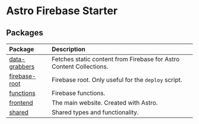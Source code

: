 # Astro Firebase Starter

## Packages

| Package                                     | Description                                                         |
| :------------------------------------------ | :------------------------------------------------------------------ |
| [data-grabbers](./data-grabbers/README.md)  | Fetches static content from Firebase for Astro Content Collections. |
| [firebase-root](./firebase/README.md)       | Firebase root. Only useful for the `deploy` script.                 |
| [functions](./firebase/functions/README.md) | Firebase functions.                                                 |
| [frontend](./frontend/README.md)            | The main website. Created with Astro.                               |
| [shared](./shared/README.md)                | Shared types and functionality.                                     |
